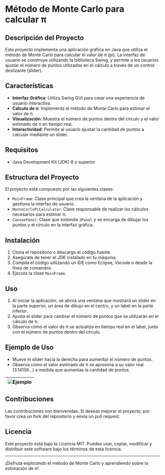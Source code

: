 # Método de Monte Carlo para calcular π

## Descripción del Proyecto

Este proyecto implementa una aplicación gráfica en Java que utiliza el método de Monte Carlo para calcular el valor de π (pi). La interfaz de usuario se construye utilizando la biblioteca Swing, y permite a los usuarios ajustar el número de puntos utilizados en el cálculo a través de un control deslizante (slider).

## Características

- **Interfaz Gráfica**: Utiliza Swing GUI  para crear una experiencia de usuario interactiva.
- **Cálculo de π**: Implementa el método de Monte Carlo para estimar el valor de π.
- **Visualización**: Muestra el número de puntos dentro del círculo y el valor estimado de π en tiempo real.
- **Interactividad**: Permite al usuario ajustar la cantidad de puntos a calcular mediante un slider.

## Requisitos

- Java Development Kit (JDK) 8 o superior


## Estructura del Proyecto

El proyecto está compuesto por las siguientes clases:

- `MainFrame`: Clase principal que crea la ventana de la aplicación y gestiona la interfaz de usuario.
- `MonteCarloPiCalculator`: Clase responsable de realizar los cálculos necesarios para estimar π.
- `CanvasPanel`: Clase que extiende `JPanel` y se encarga de dibujar los puntos y el círculo en la interfaz gráfica.

## Instalación

1. Clona el repositorio o descarga el código fuente.
2. Asegúrate de tener el JDK instalado en tu máquina.
3. Compila el código utilizando un IDE como  Eclipse, Vscode o desde la línea de comandos.
4. Ejecuta la clase `MainFrame`.

## Uso

1. Al iniciar la aplicación, se abrirá una ventana que mostrará un slider en la parte superior, un área de dibujo en el centro, y un label en la parte inferior.
2. Ajusta el slider para cambiar el número de puntos que se utilizarán en el cálculo de π.
3. Observa cómo el valor de π se actualiza en tiempo real en el label, junto con el número de puntos dentro del círculo.

## Ejemplo de Uso

- Mueve el slider hacia la derecha para aumentar el número de puntos.
- Observa cómo el valor estimado de π se aproxima a su valor real (3.14159...) a medida que aumentas la cantidad de puntos.



| ![Ejemplo](https://github.com/crackoscl/crackoscl.github.io/blob/master/img/Grabaci%C3%B3n%20de%20pantalla%20desde%202024-09-13%2022-52-01.gif) |
|:--:|



## Contribuciones

Las contribuciones son bienvenidas. Si deseas mejorar el proyecto, por favor crea un fork del repositorio y envía un pull request.

## Licencia

Este proyecto está bajo la Licencia MIT. Puedes usar, copiar, modificar y distribuir este software bajo los términos de esta licencia.

---

¡Disfruta explorando el método de Monte Carlo y aprendiendo sobre la estimación de π!
